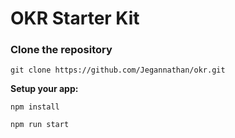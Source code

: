 # OKR Starter Kit

### Clone the repository ###

```
git clone https://github.com/Jegannathan/okr.git

```

**Setup your app:**

```
npm install
```
```
npm run start
```
